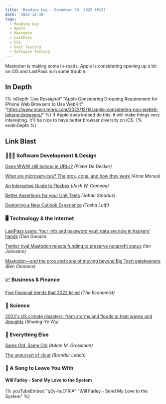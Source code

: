 ```yaml
---
title: 'Reading Log - December 30, 2022 (#12)'
date: '2022-12-30'
tags:
  - Reading Log
  - Apple
  - Mastodon
  - LastPass
  - CSS
  - Unit Testing
  - Software Testing
---
```


Mastodon is making some in-roads, Apple is considering opening up a bit on iOS and LastPass is in some trouble.
<!-- excerpt -->

## In Depth

{% inDepth "Joe Rossignol" "Apple Considering Dropping Requirement for iPhone Web Browsers to Use WebKit" "https://www.macrumors.com/2022/12/14/apple-considering-non-webkit-iphone-browsers/" %}
    If Apple does indeed do this, it will make things very interesting. It'll be nice to have better browser diversity on iOS.
{% endinDepth %}

## Link Blast

### 👨🏼‍💻 Software Development & Design

[Does WWW still belong in URLs?](https://css-tricks.com/does-www-still-belong-in-urls/) *(Pieter De Decker)*

[What are microservices? The pros, cons, and how they work](https://raygun.com/blog/what-are-microservices/) *(Anna Monus)*

[An Interactive Guide to Flexbox](https://www.joshwcomeau.com/css/interactive-guide-to-flexbox/) *(Josh W. Comeau)*

[Better Assertions for your Unit Tests](https://www.johansmarius.dev/2022/12/better-assertions-for-your-unit-tests.html) *(Johan Smarius)*

[Designing a New Outlook Experience](https://medium.com/microsoft-design/designing-a-new-outlook-experience-a3d93a925509) *(Tasha Lutfi)*

### 🖥 Technology & the Internet

[LastPass users: Your info and password vault data are now in hackers’ hands](https://arstechnica.com/information-technology/2022/12/lastpass-says-hackers-have-obtained-vault-data-and-a-wealth-of-customer-info/) *(Dan Goodin)*

[Twitter rival Mastodon rejects funding to preserve nonprofit status](https://arstechnica.com/tech-policy/2022/12/twitter-rival-mastodon-rejects-funding-to-preserve-nonprofit-status/) *(Ian Johnston)*

[Mastodon—and the pros and cons of moving beyond Big Tech gatekeepers](https://arstechnica.com/gadgets/2022/12/mastodon-highlights-pros-and-cons-of-moving-beyond-big-tech-gatekeepers/) *(Ben Clemens)*

### 📈 Business & Finance

[Five financial trends that 2022 killed](https://www.economist.com/finance-and-economics/2022/12/21/five-financial-trends-that-2022-killed?etear=nl_today_1) *(The Economist)*

### 🔬 Science

[2022's US climate disasters, from storms and floods to heat waves and droughts](https://arstechnica.com/science/2022/12/2022s-us-climate-disasters-from-storms-and-floods-to-heat-waves-and-droughts/) *(Shuang-Ye Wu)*

### 🎒 Everything Else

[Same Old, Same Old](https://humbledollar.com/2022/12/same-old-same-old/) *(Adam M. Grossman)*

[The unpursuit of clout](https://brandur.org/fragments/unpursuit-of-clout) *(Brandur Leach)*

### 🎵 A Song to Leave You With

#### Will Farley - Send My Love to the System

{% youTubeEmbed "q2y-huO1RlA" "Will Farley - Send My Love to the System" %}